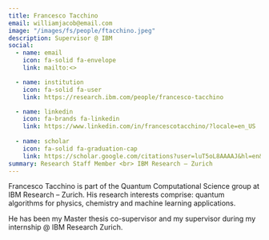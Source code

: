 ```yaml
---
title: Francesco Tacchino
email: williamjacob@email.com
image: "/images/fs/people/ftacchino.jpeg"
description: Supervisor @ IBM
social:
  - name: email
    icon: fa-solid fa-envelope
    link: mailto:<>

  - name: institution
    icon: fa-solid fa-user
    link: https://research.ibm.com/people/francesco-tacchino

  - name: linkedin
    icon: fa-brands fa-linkedin
    link: https://www.linkedin.com/in/francescotacchino/?locale=en_US
  
  - name: scholar
    icon: fa-solid fa-graduation-cap
    link: https://scholar.google.com/citations?user=luT5oL8AAAAJ&hl=en&oi=ao
summary: Research Staff Member <br> IBM Research – Zurich
---
```


Francesco Tacchino is part of the Quantum Computational Science group at IBM Research – Zurich. His research interests comprise: quantum algorithms for physics, chemistry and machine learning applications.

He has been my Master thesis co-supervisor and my supervisor during my internship @ IBM Research Zurich.